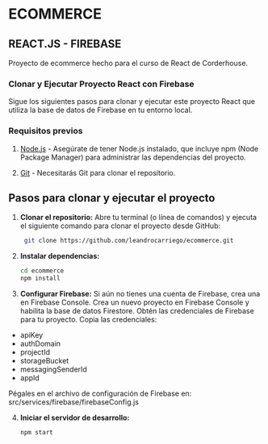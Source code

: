 
# ECOMMERCE 
## REACT.JS - FIREBASE

Proyecto de ecommerce hecho para el curso de React de Corderhouse.

### Clonar y Ejecutar Proyecto React con Firebase

Sigue los siguientes pasos para clonar y ejecutar este proyecto React que utiliza la base de datos de Firebase en tu entorno local.

### Requisitos previos

1. [Node.js](https://nodejs.org) - Asegúrate de tener Node.js instalado, que incluye npm (Node Package Manager) para administrar las dependencias del proyecto.

3. [Git](https://git-scm.com/) - Necesitarás Git para clonar el repositorio.

## Pasos para clonar y ejecutar el proyecto

1. **Clonar el repositorio:**
   Abre tu terminal (o línea de comandos) y ejecuta el siguiente comando para clonar el proyecto desde GitHub:

   ```bash data-copyable
    git clone https://github.com/leandrocarriego/ecommerce.git

2. **Instalar dependencias:**
    
    ```bash data-copyable
    cd ecommerce
    npm install

2. **Configurar Firebase:**
   Si aún no tienes una cuenta de Firebase, crea una en Firebase Console.
Crea un nuevo proyecto en Firebase Console y habilita la base de datos Firestore.
Obtén las credenciales de Firebase para tu proyecto.
Copia las credenciales: 
- apiKey
- authDomain
- projectId
- storageBucket
- messagingSenderId
- appId

Pégales en el archivo de configuración de Firebase en:  
src/services/firebase/firebaseConfig.js

4. **Iniciar el servidor de desarrollo:**

    ```bash data-copyable
    npm start
